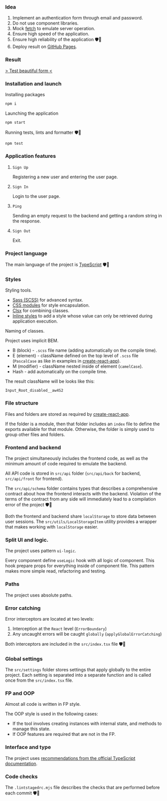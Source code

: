 ### Idea

1. Implement an authentication form through email and password.
2. Do not use component libraries.
3. Mock [fetch](https://developer.mozilla.org/en-US/docs/Web/API/fetch) to emulate server operation.
4. Ensure high speed of the application.
5. Ensure high reliability of the application 🛡💪
6. Deploy result on [GitHub Pages](https://create-react-app.dev/docs/deployment#github-pages).

### Result

[> Test beautiful form <](https://ekb1zh.github.io/test-beautiful-form/)

### Installation and launch

Installing packages

```bash
npm i
```

Launching the application

```bash
npm start
```

Running tests, lints and formatter 🛡💪

```bash
npm test
```

### Application features

1. `Sign Up`

   Registering a new user and entering the user page.

2. `Sign In`

   Login to the user page.

3. `Ping`

   Sending an empty request to the backend and getting a random string in the response.

4. `Sign Out`

   Exit.

### Project language

The main language of the project is [TypeScript](https://www.typescriptlang.org/) 🛡💪

### Styles

Styling tools.

- [Sass (SCSS)](https://create-react-app.dev/docs/adding-a-sass-stylesheet) for advanced syntax.
- [CSS modules](https://create-react-app.dev/docs/adding-a-css-modules-stylesheet) for style encapsulation.
- [Clsx](https://github.com/lukeed/clsx) for combining classes.
- [Inline styles](https://legacy.reactjs.org/docs/faq-styling.html#can-i-use-inline-styles) to add a style whose value can only be retrieved during application execution.

Naming of classes.

Project uses implicit BEM.

- B (block) - `.scss` file name (adding automatically on the compile time).
- E (element) - className defined on the top level of `.scss` file (`PascalCase` as like in examples in [create-react-app](https://create-react-app.dev/docs/adding-a-stylesheet/)).
- M (modifier) - className nested inside of element (`camelCase`).
- Hash - add automatically on the compile time.

The result className will be looks like this:

`Input_Root_disabled__aw4S2`

### File structure

Files and folders are stored as required by [create-react-app](https://create-react-app.dev/docs/folder-structure).

If the folder is a module, then that folder includes an `index` file to define the exports available for that module. Otherwise, the folder is simply used to group other files and folders.

### Frontend and backend

The project simultaneously includes the frontend code, as well as the minimum amount of code required to emulate the backend.

All API code is stored in `src/api` folder (`src/api/back` for backend, `src/api/front` for frontend).

The `src/api/schema` folder contains types that describes a comprehensive contract about how the frontend interacts with the backend. Violation of the terms of the contract from any side will immediately lead to a compilation error of the project 🛡💪

Both the frontend and backend share `localStorage` to store data between user sessions. The `src/utils/LocalStorageItem` utility provides a wrapper that makes working with `localStorage` easier.

### Split UI and logic.

The project uses pattern `ui-logic`.

Every component define `useLogic` hook with all logic of component. This hook prepare props for everything inside of component file. This pattern makes more simple read, refactoring and testing.

### Paths

The project uses absolute paths.

### Error catching

Error interceptors are located at two levels:

1. Interception at the `React` level (`ErrorBoundary`)
2. Any uncaught errors will be caught `globally` (`applyGlobalErrorCatching`)

Both interceptors are included in the `src/index.tsx` file 🛡💪

### Global settings

The `src/settings` folder stores settings that apply globally to the entire project. Each setting is separated into a separate function and is called once from the `src/index.tsx` file.

### FP and OOP

Almost all code is written in FP style.

The OOP style is used in the following cases:

- If the tool involves creating instances with internal state, and methods to manage this state.
- If OOP features are required that are not in the FP.

### Interface and type

The project uses [recommendations from the official TypeScript documentation](https://www.typescriptlang.org/docs/handbook/2/everyday-types.html#differences-between-type-aliases-and-interfaces).

### Code checks

The `.lintstagedrc.mjs` file describes the checks that are performed before each commit 🛡💪
